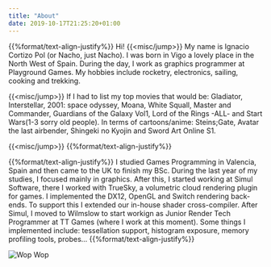 ```yaml
---
title: "About"
date: 2019-10-17T21:25:20+01:00
---
```


{{%format/text-align-justify%}}
Hi! 
{{<misc/jump>}}
My name is Ignacio Cortizo Pol (or Nacho, just Nacho). I was born in Vigo a lovely place in the North West of Spain. During the day, I work as graphics programmer at Playground Games. My hobbies include rocketry, electronics, sailing, cooking and trekking. 

{{<misc/jump>}}
If I had to list my top movies that would be: Gladiator, Interstellar, 2001: space odyssey, Moana, White Squall, Master and Commander, Guardians of the Galaxy Vol1, Lord of the Rings -ALL- and Start Wars(1-3 sorry old people). In terms of cartoons/anime: Steins;Gate, Avatar the last airbender, Shingeki no Kyojin and Sword Art Online S1.

{{<misc/jump>}}
{{%format/text-align-justify%}}

{{%format/text-align-justify%}}
I studied Games Programming in Valencia, Spain and then came to the UK to finish my BSc. During the last year of my studies, I focused mainly in graphics. After this, I started working at Simul Software, there I worked with TrueSky, a volumetric cloud rendering plugin for games. I implemented the DX12, OpenGL and Switch rendering back-ends. To support this I extended our in-house shader cross-compiler. After Simul, I moved to Wilmslow to start workign as Junior Render Tech Programmer at TT Games (where I work at this moment). Some things I implemented include: tessellation support, histogram exposure, memory profiling tools, probes...
{{%format/text-align-justify%}}

![](../images/PicosDeEuropaPro.jpg "Wop Wop")